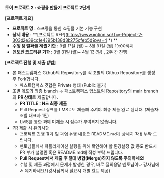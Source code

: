 **토이 프로젝트 2 : 쇼핑몰 만들기 프로젝트 2단계**

**[프로젝트 개요]**

- **프로젝트 명** : 스프링을 통한 쇼핑몰 기본 기능 구현
- **상세 내용** : **[프로젝트 RFP](https://www.notion.so/Toy-Project-2-303d2e39cc1e4295b138d3b275cfeb5d?pvs=4 *) **
- **수행 및 결과물 제출 기한** : 3월 17일 (월)  ~ 3월 31일 (월) 10:00꺄지
- **멘토진 코드리뷰 기한** : 3월 31일 (월)~ 4월 13 (일) , 2주 간 진행

**[프로젝트 진행 및 제출 방법]**

- 본 패스트캠퍼스 Github의 Repository를 각 조별의 Github Repository를 생성 후 Fork합니다.
    - 패스트캠퍼스 깃헙은 Private 형태 (Public 불가)
- 조별 레포의 최종 branch → 패스트캠퍼스 업스트림 Repository의 main branch의 **PR 상태**로 제출합니다.
    - **PR TITLE : N조 최종 제출**
    - Pull Request 링크를 LMS로도 제출해 주셔야 최종 제출 완료 됩니다. (제출자: 조별 대표자 1인)
    - LMS를 통한 과제 미제출 시 점수가 부여되지 않습니다.
- PR 제출 시 유의사항
    - 프로젝트 진행 결과 및 과업 수행 내용은 README.md에 상세히 작성 부탁 드립니다.
    - 멘토님들께서 어플리케이션 실행을 위해 확인해야 할 환경설정 값 등도 반드시 PR 부가 설명란 혹은 README.md에 작성 부탁 드립니다.
    - **Pull Request에서 제출 후 절대 병합(Merge)하지 않도록 주의하세요!**
    - 수행 및 제출 과정에서 문제가 발생한 경우, 바로 질의응답 멘토님이나 강사님에서 얘기하세요! (강사님께서 필요시 개별 힌트 제공)
